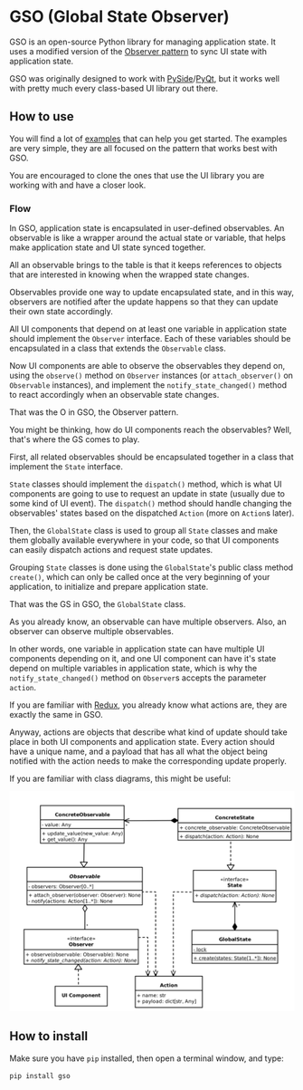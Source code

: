 # GSO (Global State Observer)

GSO is an open-source Python library for managing application state.
It uses a modified version of the [Observer pattern](https://en.wikipedia.org/wiki/Observer_pattern) 
to sync UI state with application state.

GSO was originally designed to work with [PySide](https://wiki.qt.io/Qt_for_Python)/[PyQt](https://riverbankcomputing.com/software/pyqt/),
but it works well with pretty much every class-based UI library out there.

## How to use

You will find a lot of [examples](https://github.com/youssef-attai/gso/tree/main/examples)
that can help you get started.
The examples are very simple, they are all focused on 
the pattern that works best with GSO.

You are encouraged to clone the ones that use the UI library you are working with
and have a closer look.

### Flow

In GSO, application state is encapsulated in 
user-defined observables. An observable is like
a wrapper around the actual state or variable, that
helps make application state and UI state synced together.

All an observable brings to the table is that it keeps references to objects that are
interested in knowing when the wrapped state changes.

Observables provide one way to update encapsulated state, and
in this way, observers are notified after the update happens so
that they can update their own state accordingly.

All UI components that depend on at least one variable in
application state should implement the `Observer` interface.
Each of these variables should be encapsulated in
a class that extends the `Observable` class. 

Now UI components are able to observe the observables they
depend on, using the `observe()` method on `Observer`
instances (or `attach_observer()` on `Observable` instances),
and implement the `notify_state_changed()` method to react
accordingly when an observable state changes.

That was the O in GSO, the Observer pattern.

You might be thinking, how do UI components reach
the observables? Well, that's where the GS comes to play.

First, all related observables should be encapsulated together
in a class that implement the `State` interface.

`State` classes should implement the `dispatch()`
method, which is what UI components are going to use
to request an update in state (usually due to
some kind of UI event). The `dispatch()` method
should handle changing the observables' states based on the
dispatched `Action` (more on `Action`s later).

Then, the `GlobalState` class is used to group all `State` classes 
and make them globally available everywhere in your code, 
so that UI components can easily dispatch actions and request 
state updates. 

Grouping `State` classes is done using the
`GlobalState`'s public class method `create()`, which can only
be called once at the very beginning of your application, to
initialize and prepare application state.

That was the GS in GSO, the `GlobalState` class.

As you already know, an observable can have multiple observers.
Also, an observer can observe multiple observables.

In other words, one variable in application state
can have multiple UI components depending on it,
and one UI component can have it's state depend on multiple
variables in application state, which is why
the `notify_state_changed()` method on `Observer`s
accepts the parameter `action`.

If you are familiar with [Redux](https://redux.js.org/), you already
know what actions are, they are exactly the same in GSO.

Anyway, actions are objects that describe what kind of update 
should take place in both UI components and application state.
Every action should have a unique name, and a payload that
has all what the object being notified with the action needs
to make the corresponding update properly.

If you are familiar with class diagrams, this might be useful: 

![GSO Class Diagram](./gso-class-diagram.svg)

## How to install

Make sure you have `pip` installed, then open a terminal window, and type:
```
pip install gso
```
